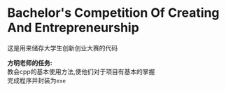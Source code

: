 # Bachelor's Competition Of Creating And Entrepreneurship

这是用来储存大学生创新创业大赛的代码

**方明老师的任务:**<br>
  教会cpp的基本使用方法,使他们对于项目有基本的掌握<br>
  完成程序并封装为`exe`
